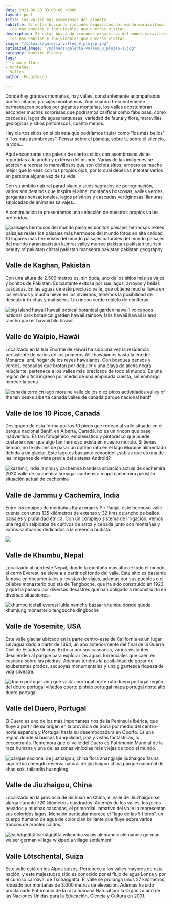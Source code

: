 ```yaml
---
date: 2021-06-28 03:00:00 +0000
layout: post
title: Los valles más asombrosos del planeta
subtitle: Si estas buscando rincones exquisitos del mundo maravillosos, te presentamos
  los más bonitos e inolvidables que querrás visitar.
description: Si estas buscando rincones exquisitos del mundo maravillosos, te presentamos
  los más bonitos e inolvidables que querrás visitar.
image: "/uploads/galeria-valles_0_plujsp.jpg"
optimized_image: "/uploads/galeria-valles_0_plujsp-1.jpg"
category: Nuestro Planeta
tags:
- fauna y flora
- montañas
- Valles
author: FocusTecno

---
```

Donde hay grandes montañas, hay valles, constantemente acompañados por los citados paisajes montañosos. Aun cuando frecuentemente permanezcan ocultos por gigantes montañas, los valles acostumbran esconder muchas sorpresas que podríamos calificar como fabulosas, como cascadas, lagos de aguas turquesas, variedad de fauna y flora, maravillas geológicas y sitios pintorescos, cuanto menos. 

Hay ciertos sitios en el planeta que podríamos titular como “los más bellos” o “los más asombrosos”. Pensar sobre el planeta, sobre ti, sobre el silencio, la vida... 

Aquí encontrarás una galería de ciertos sitios con asombrosos vistas repartidas a lo ancho y extenso del mundo. Varias de las imágenes se acercan a recrear lo maravillosos que son dichos sitios, empero es mucho mejor que lo veas con tus propios ojos, por lo cual deberías intentar verlos en persona alguna vez de tu vida. 

Con su ámbito natural paradisíaco y sitios sagrados de peregrinación, varios son destinos que inspira el alma: montañas boscosas, valles verdes, gargantas sensacionales, lagos prístinos y cascadas vertiginosas, llanuras salpicadas de animales salvajes... 

A continuación te presentamos una selección de nuestros propios valles preferidos.

![paisajes hermosos del mundo paisajes bonitos paisajes hermosos reales paisajes reales los paisajes más hermosos del mundo fotos en alta calidad 10 lugares más hermosos del mundo paisajes naturales del mundo paisajes del mundo naran pakistan kumrat valley murree pakistan pakistan tourism beauty of pakistan chitral pakistan mansehra pakistan pakistan geography](/uploads/valle-kaghan_l7b9gq.jpg)

## Valle de Kaghan, Pakistán

Con una altura de 2.500 metros es, sin duda, uno de los sitios más salvajes y bonitos de Pakistán. Es bastante exitosa por sus lagos, arroyos y bellas cascadas. En las aguas de este precioso valle, que obtiene mucha lluvia en los veranos y mucha nieve en los inviernos, tenemos la posibilidad de descubrir truchas y mahseers. Un rincón verde repleto de coníferas.

![big island hawaii hawaii tropical botanical garden hawaiʻi volcanoes national park botanical garden hawaii rainbow falls hawaii hawaii island rancho parker hawaii hilo hawaii](/uploads/valle-waipio_b7ddsf.jpg)

## Valle de Waipio, Hawái

Localizado en la Isla Enorme de Hawái ha sido una vez la residencia persistente de varios de los primeros Aliʻi hawaianos hasta la era del Monarca ʻumi, hogar de los reyes hawaianos. Con bosques densos y verdes, cascadas que brotan por doquier y una playa de arena negra reluciente, pertenece a los valles más preciosos de todo el mundo. Es una región de difícil ingreso por medio de una empinada cuesta, sin embargo merece la pena.

![ canadá torre cn lago moraine valle de los diez picos actividades valley of the ten peaks alberta canada valles de canadá parque nacional banff](/uploads/valle-diez-picos_j5ftib.jpg)

## Valle de los 10 Picos, Canadá

 Designado de esta forma por los 10 picos que rodean al valle situado en el parque nacional Banff, en Alberta, Canadá, no es un rincón que pase inadvertido. Es tan fotogénico, emblemático y pintoresco que puede costarte creer que algo tan hermoso exista en nuestro mundo. Si tienes tiempo, no te olvides de pasar un óptimo rato en el lago Moraine alimentado debido a un glaciar. Este lago es bastante conocido: ¿sabías que es una de las imágenes de vista previa del sistema Android?

![kashmir, india jammu y cachemira bandera situación actual de cachemira 2020 valle de cachemira srinagar cachemira mapa cachemira pakistán situación actual de cachemira](/uploads/valle-jammu_whjzmk.jpg)

## Valle de Jammu y Cachemira, India

Entre los equipos de montañas Karakoram y Pir Panjal, este hermoso valle cuenta con unos 135 kilómetros de extenso y 32 kms de ancho de bellos paisajes y pluralidad étnica. Con un complejo sistema de irrigación, vemos una región salpicaba de cultivos de arroz y cebada junto con montañas y varios santuarios dedicados a la creencia budista.

![](/uploads/valle-khumbu_gf0dno.jpg)

## Valle de Khumbu, Nepal

Localizado al nordeste Nepal, donde la montaña más alta de todo el mundo, el cerro Everest, se eleva a a partir del fondo del valle. Este sitio es bastante famosa en documentales y revistas de viajes, además por sus pueblos o el célebre monasterio budista de Tengboche, que ha sido construido en 1923 y que ha pasado por diversos desastres que han obligado a reconstruirlo en diversas situaciones.

![ khumbu icefall everest lukla namche bazaar khumbu donde queda khumjung monasterio tengboche dingboche](/uploads/valle-yosemite_biydgf.jpg)

## Valle de Yosemite, USA

Este valle glaciar ubicado en la parte centro-este de California es un lugar salvaguardado a partir de 1864, un año anteriormente del final de la Guerra Civil de Estados Unidos. Exitoso por sus cascadas, varios visitantes descienden al parque para explorar las aguas torrenciales que caen en cascada sobre las piedras. Además tendrás la posibilidad de gozar de exuberantes prados, secuoyas monumentales y una gigantesca riqueza de vida silvestre.

![ douro portugal vino que visitar portugal norte ruta duero portugal región del douro portugal viñedos oporto pinhão portugal mapa portugal norte alto duero portugal](/uploads/valle-duero_xmbsh8.jpg)

## Valle del Duero, Portugal

El Duero es uno de los más importantes ríos de la Península Ibérica, que fluye a partir de su origen en la provincia de Soria por medio del centro-norte española y Portugal hasta su desembocadura en Oporto. Es una región donde si buscas tranquilidad, paz y vistas fantásticas, lo encontrarás. Rememora que el valle del Duero es Patrimonio Mundial de la raza humana y una de las zonas vinícolas más viejas de todo el mundo.

![ parque nacional de jiuzhaigou, china flora zhangjiajie jiuzhaigou fauna lago retba chengdu reserva natural de jiuzhaigou china parque nacional de khao sok, tailandia huanglong](/uploads/valle-jiuzhaigou_qmq7hp.jpg)

## Valle de Jiuzhaigou, China

Localizado en la provincia de Sichuan en China, el valle de Jiuzhaigou se alarga durante 720 kilómetros cuadrados. Además de los valles, los picos nevados y muchas cascadas, el primordial llamativo del valle lo representan sus coloridos lagos. Mención particular merece el “lago de las 5 flores”, un cuerpo humano de agua de color cian brillante que fluye sobre varios troncos de árboles caídos.

![ tschäggättä tschäggättä wikipedia valais alemannic alemannic german walser german village wikipedia village settlement](/uploads/valle-lotschental_dygpou.jpg)

## Valle Lötschental, Suiza

Este valle está en los Alpes suizos. Pertenece a los valles mayores de esta nación, y este majestuoso sitio es conocido por el flujo de agua Lonza y por el curioso carnaval de Tschäggättä. El valle se prolonga unos 27 kilómetros, rodeado por montañas de 3.000 metros de elevación. Además ha sido proclamado Patrimonio de la raza humana Natural por la Organización de las Naciones Unidas para la Educación, Ciencia y Cultura en 2001.
